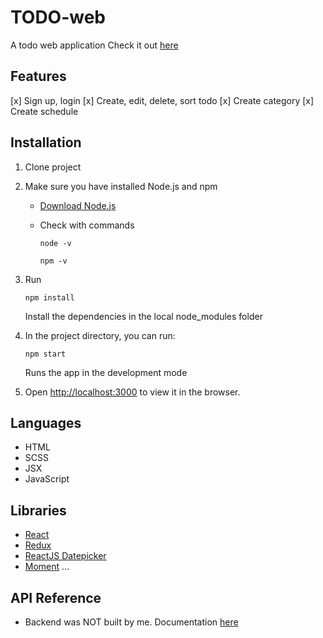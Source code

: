 # TODO-web
A todo web application
Check it out [here](http://www.titekapps.com)

## Features
[x] Sign up, login
[x] Create, edit, delete, sort todo
[x] Create category
[x] Create schedule

## Installation
1. Clone project

2. Make sure you have installed Node.js and npm

	* [Download Node.js](https://nodejs.org/en/download/)

	* Check with commands

		`node -v`

		`npm -v`
		
3. Run

	`npm install`

	Install the dependencies in the local node_modules folder
	
4. In the project directory, you can run:

	`npm start`

	Runs the app in the development mode

5. Open [http://localhost:3000](http://localhost:3000) to view it in the browser.

## Languages
* HTML
* SCSS
* JSX
* JavaScript

## Libraries
* [React](https://reactjs.org)
* [Redux](https://redux.js.org)
* [ReactJS Datepicker](https://reactdatepicker.com)
* [Moment](https://momentjs.com)
...

## API Reference 
* Backend was NOT built by me. Documentation [here](http://muzify.eu/swagger-ui.html#/)